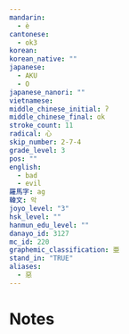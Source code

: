 ```yaml
---
mandarin:
  - è
cantonese:
  - ok3
korean:
korean_native: ""
japanese:
  - AKU
  - O
japanese_nanori: ""
vietnamese:
middle_chinese_initial: ʔ
middle_chinese_final: ɑk
stroke_count: 11
radical: 心
skip_number: 2-7-4
grade_level: 3
pos: ""
english:
  - bad
  - evil
羅馬字: ag
韓文: 악
joyo_level: "3"
hsk_level: ""
hanmun_edu_level: ""
danayo_id: 3127
mc_id: 220
graphemic_classification: 亜
stand_in: "TRUE"
aliases:
  - 惡
---
```


# Notes

